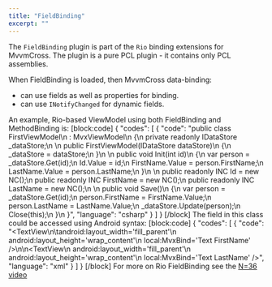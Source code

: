 ```yaml
---
title: "FieldBinding"
excerpt: ""
---
```

The `FieldBinding` plugin is part of the `Rio` binding extensions for MvvmCross. The plugin is a pure PCL plugin - it contains only PCL assemblies.

When FieldBinding is loaded, then MvvmCross data-binding:

- can use fields as well as properties for binding.
- can use `INotifyChanged` for dynamic fields.

An example, Rio-based ViewModel using both FieldBinding and MethodBinding is:
[block:code]
{
  "codes": [
    {
      "code": "public class FirstViewModel\n       : MvxViewModel\n    {\n        private readonly IDataStore _dataStore;\n        \n        public FirstViewModel(IDataStore dataStore)\n        {\n            _dataStore = dataStore;\n        }\n        \n        public void Init(int id)\n        {\n            var person = _dataStore.Get<Person>(id);\n            Id.Value = id;\n            FirstName.Value = person.FirstName;\n            LastName.Value = person.LastName;\n        }\n        \n        public readonly INC<int> Id = new NC<int>();\n        public readonly INC<string> FirstName = new NC<string>();\n        public readonly INC<string> LastName = new NC<string>();\n        \n        public void Save()\n        {\n            var person = _dataStore.Get<Person>(id);\n            person.FirstName = FirstName.Value;\n            person.LastName = LastName.Value;\n            _dataStore.Update(person);\n            Close(this);\n        }\n    }",
      "language": "csharp"
    }
  ]
}
[/block]
The field in this class could be accessed using Android syntax:
[block:code]
{
  "codes": [
    {
      "code": "<TextView\n\tandroid:layout_width='fill_parent'\n  android:layout_height='wrap_content'\n  local:MvxBind='Text FirstName' />\n\n<TextView\n  android:layout_width='fill_parent'\n  android:layout_height='wrap_content'\n  local:MvxBind='Text LastName' />",
      "language": "xml"
    }
  ]
}
[/block]
For more on Rio FieldBinding see the [N=36 video](http://slodge.blogspot.co.uk/2013/07/n36-rio-binding-carnival.html)